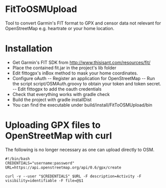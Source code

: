 # FitToOSMUpload
Tool to convert Garmin's FIT format to GPX and censor data not relevant for OpenStreetMap e.g. heartrate or your home location.

# Installation

- Get Garmin's FIT SDK from http://www.thisisant.com/resources/fit/
- Place the contained fit.jar in the project's lib folder
- Edit fittogpx's inBox method to mask your home coordinates.
- Configure oAuth
-- Register an application for OpenStreetMap
-- Run the script script/OSMAuth.groovy to obtain your token and token secret.
-- Edit fittogpx to add the oauth credentials
- Check that everything works with gradle check
- Build the project with gradle installDist
- You can find the executable under build/install/FitToOSMUpload/bin

# Uploading GPX files to OpenStreetMap with curl

The following is no longer necessary as one can upload directly to OSM.

```
#!/bin/bash
CREDENTIALS="username:password"
URL=https://api.openstreetmap.org/api/0.6/gpx/create

curl -v --user "$CREDENTIALS" $URL -F description=Activity -F visibility=identifiable -F file=@$1
```

